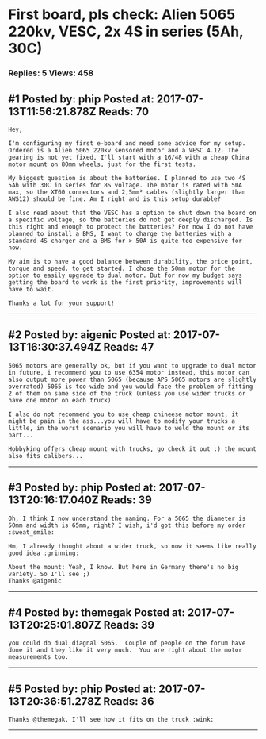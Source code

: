 # First board, pls check: Alien 5065 220kv, VESC, 2x 4S in series (5Ah, 30C)

### Replies: 5 Views: 458

## \#1 Posted by: phip Posted at: 2017-07-13T11:56:21.878Z Reads: 70

```
Hey,

I'm configuring my first e-board and need some advice for my setup. Ordered is a Alien 5065 220kv sensored motor and a VESC 4.12. The gearing is not yet fixed, I'll start with a 16/48 with a cheap China motor mount on 80mm wheels, just for the first tests.

My biggest question is about the batteries. I planned to use two 4S 5Ah with 30C in series for 8S voltage. The motor is rated with 50A max, so the XT60 connectors and 2,5mm² cables (slightly larger than AWS12) should be fine. Am I right and is this setup durable?

I also read about that the VESC has a option to shut down the board on a specific voltage, so the batteries do not get deeply discharged. Is this right and enough to protect the batteries? For now I do not have planned to install a BMS, I want to charge the batteries with a standard 4S charger and a BMS for > 50A is quite too expensive for now.

My aim is to have a good balance between durability, the price point, torque and speed. to get started. I chose the 50mm motor for the option to easily upgrade to dual motor. But for now my budget says getting the board to work is the first priority, improvements will have to wait.

Thanks a lot for your support!
```

---
## \#2 Posted by: aigenic Posted at: 2017-07-13T16:30:37.494Z Reads: 47

```
5065 motors are generally ok, but if you want to upgrade to dual motor in future, i recommend you to use 6354 motor instead, this motor can also output more power than 5065 (because APS 5065 motors are slightly overrated) 5065 is too wide and you would face the problem of fitting 2 of them on same side of the truck (unless you use wider trucks or have one motor on each truck)

I also do not recommend you to use cheap chineese motor mount, it might be pain in the ass...you will have to modify your trucks a little, in the worst scenario you will have to weld the mount or its part...

Hobbyking offers cheap mount with trucks, go check it out :) the mount also fits calibers...
```

---
## \#3 Posted by: phip Posted at: 2017-07-13T20:16:17.040Z Reads: 39

```
Oh, I think I now understand the naming. For a 5065 the diameter is 50mm and width is 65mm, right? I wish, i'd got this before my order :sweat_smile:

Hm, I already thought about a wider truck, so now it seems like really good idea :grinning:

About the mount: Yeah, I know. But here in Germany there's no big variety. So I'll see ;)
Thanks @aigenic
```

---
## \#4 Posted by: themegak Posted at: 2017-07-13T20:25:01.807Z Reads: 39

```
you could do dual diagnal 5065.  Couple of people on the forum have done it and they like it very much.  You are right about the motor measurements too.
```

---
## \#5 Posted by: phip Posted at: 2017-07-13T20:36:51.278Z Reads: 36

```
Thanks @themegak, I'll see how it fits on the truck :wink:
```

---

